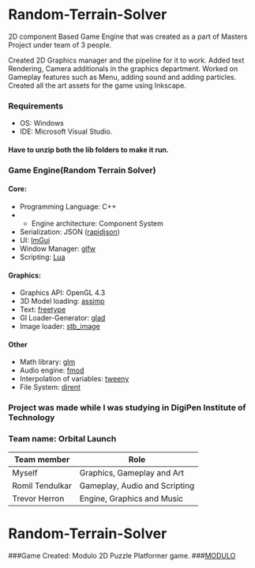 # Random-Terrain-Solver
2D component Based Game Engine that was created as a part of Masters Project under team of 3 people.

Created 2D Graphics manager and the pipeline for it to work.
Added text Rendering, Camera additionals in the graphics department.
Worked on Gameplay features such as Menu, adding sound and adding particles.
Created all the art assets for the game using Inkscape.

### Requirements
  * OS: Windows
  * IDE: Microsoft Visual Studio.
#### Have to unzip both the lib folders to make it run.  
###
### Game Engine(Random Terrain Solver)
#### Core:
  * Programming Language: C++
  * * Engine architecture: Component System
  * Serialization: JSON ([rapidjson](http://rapidjson.org/))
  * UI: [ImGui](https://github.com/ocornut/imgui)
  * Window Manager: [glfw](https://www.glfw.org/)
  * Scripting: [Lua](https://github.com/ThePhD/sol2)
#### Graphics:
  * Graphics API: OpenGL 4.3
  * 3D Model loading: [assimp](http://www.assimp.org/)
  * Text: [freetype](https://www.freetype.org/)
  * Gl Loader-Generator: [glad](https://glad.dav1d.de/)
  * Image loader: [stb_image](https://github.com/nothings/stb)
#### Other
  * Math library: [glm](https://glm.g-truc.net/)
  * Audio engine: [fmod](https://www.fmod.com/)
  * Interpolation of variables: [tweeny](https://github.com/mobius3/tweeny)
  * File System: [dirent](https://github.com/tronkko/dirent)
  ###
### Project was made while I was studying in DigiPen Institute of Technology
### Team name: Orbital Launch
Team member | Role
------------ | -----
Myself            |  Graphics, Gameplay and Art
Romil Tendulkar   | Gameplay, Audio and Scripting
Trevor Herron     |  Engine, Graphics and Music

# Random-Terrain-Solver 
###Game Created: Modulo
2D Puzzle Platformer game.
###[MODULO](https://drive.google.com/open?id=1ni8cLi3Cnb1-GfdBFxlCC-h-9aIEY8Xb)

